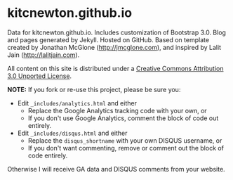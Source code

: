 kitcnewton.github.io
========

Data for kitcnewton.github.io. Includes customization of Bootstrap 3.0. Blog and pages generated by Jekyll. Hosted on GitHub. Based on template created by Jonathan McGlone (http://jmcglone.com), and inspired by Lalit Jain (http://lalitjain.com).

All content on this site is distributed under a [Creative Commons Attribution 3.0 Unported License](http://creativecommons.org/licenses/by/3.0/deed.en_US).

**NOTE:** If you fork or re-use this project, please be sure you:

* Edit `_includes/analytics.html` and either
  * Replace the Google Analytics tracking code with your own, or
  * If you don't use Google Analytics, comment the block of code out entirely.
* Edit `_includes/disqus.html` and either
  * Replace the `disqus_shortname` with your own DISQUS username, or
  * If you don't want commenting, remove or comment out the block of code entirely.

Otherwise I will receive GA data and DISQUS comments from your website.
